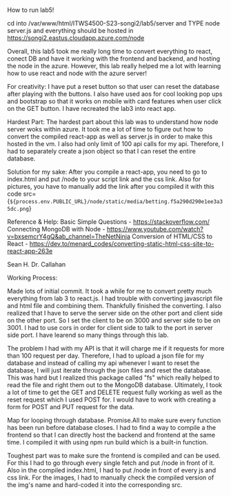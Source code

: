 How to run lab5!

cd into /var/www/html/ITWS4500-S23-songi2/lab5/server
and TYPE node server.js and everything should be hosted in https://songi2.eastus.cloudapp.azure.com/node

Overall, this lab5 took me really long time to convert everything to react, conect DB and have it working with the frontend and backend, and hosting the node in the azure. However, this lab really helped me a lot with learning how to use react and node with the azure server!

For creativity: I have put a reset button so that user can reset the database after playing with the buttons. I also have used aos for cool looking pop ups and bootstrap so that it works on mobile with card features when user click on the GET button. I have recreated the lab3 into react app.

Hardest Part:
The hardest part about this lab was to understand how node server woks within azure. It took me a lot of time to figure out how to convert the compiled react-app as well as server.js in order to make this hosted in the vm.
I also had only limit of 100 api calls for my api. Therefore, I had to separately create a json object so that I can reset the entire database.

Solution for my sake: After you compile a react-app, you need to go to index.html and put /node to your script link and the css link. Also for pictures, you have to manually add the link after you compiled it with this code src={`${process.env.PUBLIC_URL}/node/static/media/betting.f5a290d290e1ee3a35dc.png`}

Reference & Help:
Basic Simple Questions - https://stackoverflow.com/
Connecting MongoDB with Node - https://www.youtube.com/watch?v=bxsemcrY4gQ&ab_channel=TheNetNinja
Conversion of HTML/CSS to React - https://dev.to/menard_codes/converting-static-html-css-site-to-react-app-263e

Sean H.
Dr. Callahan

Working Process:

Made lots of initial commit. It took a while for me to convert pretty much everything from lab 3 to react.js. I had trouble with converting javascript file and html file and combining them. Thankfully finished the converting. I also realized that I have to serve the server side on the other port and client side on the other port. So I set the client to be on 3000 and server side to be on 3001. I had to use cors in order for client side to talk to the port in server side port. I have learend so many things through this lab.

The problem I had with my API is that it will charge me if it requests for more than 100 request per day. Therefore, I had to upload a json file for my database and instead of calling my api whenever I want to reset the database, I will just iterate through the json files and reset the database. This was hard but I realized this package called "fs" which really helped to read the file and right them out to the MongoDB database. Ultimately, I took a lot of time to get the GET and DELETE request fully working as well as the reset request which I used POST for. I would have to work with creating a form for POST and PUT request for the data.

Map for looping through database. Promise.All to make sure every function has been run before database closes. I had to find a way to compile a the frontend so that I can directly host the backend and frontend at the same time. I compiled it with using npm run build which is a built-in function.

Toughest part was to make sure the frontend is compiled and can be used. For this I had to go through every single fetch and put /node in front of it. Also in the compiled index.html, I had to put /node in front of every js and css link. For the images, I had to manually check the compiled version of the img's name and hard-coded it into the corresponding src.
